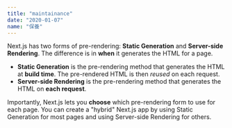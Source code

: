 ```yaml
---
title: "maintainance"
date: "2020-01-07"
name: "保養"
---
```


Next.js has two forms of pre-rendering: **Static Generation** and **Server-side Rendering**. The difference is in **when** it generates the HTML for a page.

-   **Static Generation** is the pre-rendering method that generates the HTML at **build time**. The pre-rendered HTML is then _reused_ on each request.
-   **Server-side Rendering** is the pre-rendering method that generates the HTML on **each request**.

Importantly, Next.js lets you **choose** which pre-rendering form to use for each page. You can create a "hybrid" Next.js app by using Static Generation for most pages and using Server-side Rendering for others.
